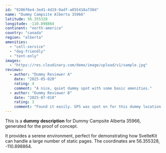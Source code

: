 ```yaml
---
id: "9206f6e4-3ed1-4d19-9adf-a855418a730d"
name: "Dummy Campsite Alberta 35966"
latitude: 56.355328
longitude: -110.898864
continent: "north-america"
country: "canada"
region: "alberta"
amenities:
  - "cell-service"
  - "dog-friendly"
  - "tent-only"
images:
  - "https://res.cloudinary.com/demo/image/upload/v1/sample.jpg"
reviews:
  - author: "Dummy Reviewer A"
    date: "2025-05-020"
    rating: 4
    comment: "A nice, quiet dummy spot with some basic amenities."
  - author: "Dummy Reviewer B"
    date: "2025-07-010"
    rating: 3
    comment: "Found it easily. GPS was spot on for this dummy location."
---
```


This is a **dummy description** for Dummy Campsite Alberta 35966, generated for the proof of concept.

It provides a serene environment, perfect for demonstrating how SvelteKit can handle a large number of static pages. The coordinates are 56.355328, -110.898864.

